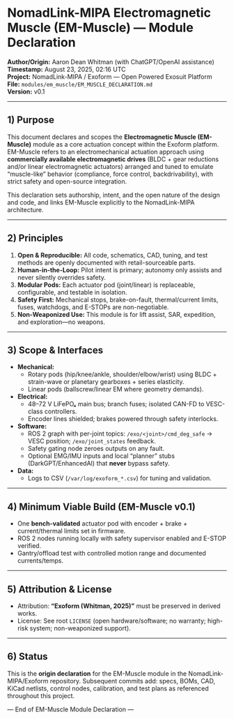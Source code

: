 # NomadLink-MIPA Electromagnetic Muscle (EM-Muscle) — Module Declaration
**Author/Origin:** Aaron Dean Whitman (with ChatGPT/OpenAI assistance)  
**Timestamp:** August 23, 2025, 02:16 UTC  
**Project:** NomadLink-MIPA / Exoform — Open Powered Exosuit Platform  
**File:** `modules/em_muscle/EM_MUSCLE_DECLARATION.md`  
**Version:** v0.1

---

## 1) Purpose
This document declares and scopes the **Electromagnetic Muscle (EM-Muscle)** module as a core actuation concept within the Exoform platform. EM-Muscle refers to an electromechanical actuation approach using **commercially available electromagnetic drives** (BLDC + gear reductions and/or linear electromagnetic actuators) arranged and tuned to emulate “muscle-like” behavior (compliance, force control, backdrivability), with strict safety and open-source integration.

This declaration sets authorship, intent, and the open nature of the design and code, and links EM-Muscle explicitly to the NomadLink-MIPA architecture.

---

## 2) Principles
1. **Open & Reproducible:** All code, schematics, CAD, tuning, and test methods are openly documented with retail-sourceable parts.  
2. **Human-in-the-Loop:** Pilot intent is primary; autonomy only assists and never silently overrides safety.  
3. **Modular Pods:** Each actuator pod (joint/linear) is replaceable, configurable, and testable in isolation.  
4. **Safety First:** Mechanical stops, brake-on-fault, thermal/current limits, fuses, watchdogs, and E-STOPs are non-negotiable.  
5. **Non-Weaponized Use:** This module is for lift assist, SAR, expedition, and exploration—no weapons.

---

## 3) Scope & Interfaces
- **Mechanical:**  
  - Rotary pods (hip/knee/ankle, shoulder/elbow/wrist) using BLDC + strain-wave or planetary gearboxes + series elasticity.  
  - Linear pods (ballscrew/linear EM where geometry demands).  
- **Electrical:**  
  - 48–72 V LiFePO₄ main bus; branch fuses; isolated CAN-FD to VESC-class controllers.  
  - Encoder lines shielded; brakes powered through safety interlocks.  
- **Software:**  
  - ROS 2 graph with per-joint topics: `/exo/<joint>/cmd_deg_safe` → VESC position; `/exo/joint_states` feedback.  
  - Safety gating node zeroes outputs on any fault.  
  - Optional EMG/IMU inputs and local “planner” stubs (DarkGPT/EnhancedAI) that **never** bypass safety.  
- **Data:**  
  - Logs to CSV (`/var/log/exoform_*.csv`) for tuning and validation.

---

## 4) Minimum Viable Build (EM-Muscle v0.1)
- One **bench-validated** actuator pod with encoder + brake + current/thermal limits set in firmware.  
- ROS 2 nodes running locally with safety supervisor enabled and E-STOP verified.  
- Gantry/offload test with controlled motion range and documented currents/temps.

---

## 5) Attribution & License
- Attribution: **“Exoform (Whitman, 2025)”** must be preserved in derived works.  
- License: See root `LICENSE` (open hardware/software; no warranty; high-risk system; non-weaponized support).

---

## 6) Status
This is the **origin declaration** for the EM-Muscle module in the NomadLink-MIPA/Exoform repository. Subsequent commits add: specs, BOMs, CAD, KiCad netlists, control nodes, calibration, and test plans as referenced throughout this project.

— End of EM-Muscle Module Declaration —

